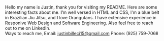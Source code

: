  Hello my name is Justin, thank you for visiting my README. 
 Here are some interesting facts about me. I’m well versed in HTML and CSS, I'm a blue belt in Brazilian Jiu Jitsu, and I love Orangutans. 
 I have extensive experience in Responive Web Design and Software Engineering. 
 Also feel free to reach out to me on LinkedIn.  
 Ways to reach me, Email: justinbilleci15@gmail.com Phone: (925) 759-7068 
